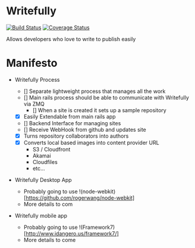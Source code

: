 # Writefully

[![Build Status](https://travis-ci.org/codemy/writefully.svg?branch=master)](https://travis-ci.org/codemy/writefully) [![Coverage Status](https://coveralls.io/repos/codemy/writefully/badge.png?branch=master)](https://coveralls.io/r/codemy/writefully?branch=master)

Allows developers who love to write to publish easily

# Manifesto

+ Writefully Process
  + [] Separate lightweight process that manages all the work
  + [] Main rails process should be able to communicate with Writefully via ZMQ
    + [] When a site is created it sets up a sample repository
  + [x] Easily Extendable from main rails app
  + [] Backend Interface for managing sites
  + [] Receive WebHook from github and updates site
  + [x] Turns repository collaborators into authors
  + [x] Converts local based images into content provider URL
    + S3 / Cloudfront
    + Akamai
    + Cloudfiles
    + etc...

+ Writefully Desktop App
  + Probably going to use !(node-webkit)[https://github.com/rogerwang/node-webkit]
  + More details to com

+ Writefully mobile app
  + Probably going to use !(Framework7)[http://www.idangero.us/framework7/]
  + More details to come
